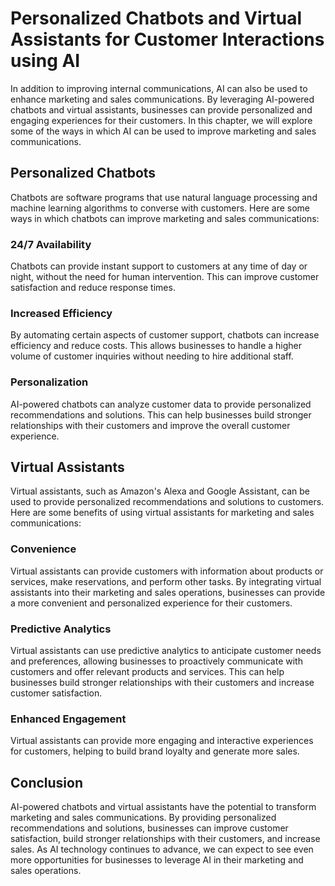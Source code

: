 Personalized Chatbots and Virtual Assistants for Customer Interactions using AI
================================================================================================================================================

In addition to improving internal communications, AI can also be used to enhance marketing and sales communications. By leveraging AI-powered chatbots and virtual assistants, businesses can provide personalized and engaging experiences for their customers. In this chapter, we will explore some of the ways in which AI can be used to improve marketing and sales communications.

Personalized Chatbots
---------------------

Chatbots are software programs that use natural language processing and machine learning algorithms to converse with customers. Here are some ways in which chatbots can improve marketing and sales communications:

### 24/7 Availability

Chatbots can provide instant support to customers at any time of day or night, without the need for human intervention. This can improve customer satisfaction and reduce response times.

### Increased Efficiency

By automating certain aspects of customer support, chatbots can increase efficiency and reduce costs. This allows businesses to handle a higher volume of customer inquiries without needing to hire additional staff.

### Personalization

AI-powered chatbots can analyze customer data to provide personalized recommendations and solutions. This can help businesses build stronger relationships with their customers and improve the overall customer experience.

Virtual Assistants
------------------

Virtual assistants, such as Amazon's Alexa and Google Assistant, can be used to provide personalized recommendations and solutions to customers. Here are some benefits of using virtual assistants for marketing and sales communications:

### Convenience

Virtual assistants can provide customers with information about products or services, make reservations, and perform other tasks. By integrating virtual assistants into their marketing and sales operations, businesses can provide a more convenient and personalized experience for their customers.

### Predictive Analytics

Virtual assistants can use predictive analytics to anticipate customer needs and preferences, allowing businesses to proactively communicate with customers and offer relevant products and services. This can help businesses build stronger relationships with their customers and increase customer satisfaction.

### Enhanced Engagement

Virtual assistants can provide more engaging and interactive experiences for customers, helping to build brand loyalty and generate more sales.

Conclusion
----------

AI-powered chatbots and virtual assistants have the potential to transform marketing and sales communications. By providing personalized recommendations and solutions, businesses can improve customer satisfaction, build stronger relationships with their customers, and increase sales. As AI technology continues to advance, we can expect to see even more opportunities for businesses to leverage AI in their marketing and sales operations.

